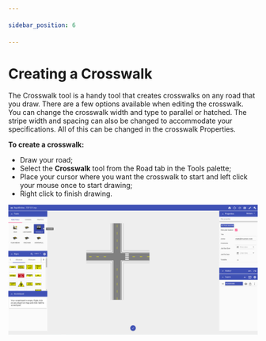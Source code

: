 ```yaml
---

sidebar_position: 6

---
```

# Creating a Crosswalk

The Crosswalk tool is a handy tool that creates crosswalks on any road that you draw. There are a few options available when editing the crosswalk. You can change the crosswalk width and type to parallel or hatched. The stripe width and spacing can also be changed to accommodate your specifications. All of this can be changed in the crosswalk Properties.

**To create a crosswalk:**

- Draw your road;
- Select the **Crosswalk** tool from the Road tab in the Tools palette;
- Place your cursor where you want the crosswalk to start and left click your mouse once to start drawing;
- Right click to finish drawing.

![ ](./assets/Crosswalk_Tool.png)
